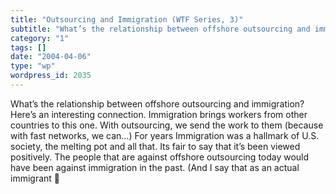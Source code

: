 ```yaml
---
title: "Outsourcing and Immigration (WTF Series, 3)"
subtitle: "What’s the relationship between offshore outsourcing and immigration? Here’s an interesting connecti..."
category: "1"
tags: []
date: "2004-04-06"
type: "wp"
wordpress_id: 2035
---
```

What’s the relationship between offshore outsourcing and immigration? Here’s an interesting connection. Immigration brings workers from other countries to this one. With outsourcing, we send the work to them (because with fast networks, we can…)
For years Immigration was a hallmark of U.S. society, the melting pot and all that. Its fair to say that it’s been viewed positively. The people that are against offshore outsourcing today would have been against immigration in the past. (And I say that as an actual immigrant 🙂
